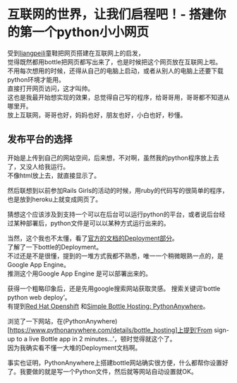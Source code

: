 # 互联网的世界，让我们启程吧！- 搭建你的第一个python小小网页

受到[liangpeili](https://liangpeili.gitbooks.io/omooc2py/content/week3/week3-day5-web.html)童鞋把网页搭建在互联网上的启发，  
觉得既然都用bottle把网页都写出来了，也是时候把这个网页放在互联网上啦。  
不用每次想用的时候，还得从自己的电脑上启动，或者从别人的电脑上还要下载python环境才能用。  
直接打开网页访问，这才叫帅。  
这也是我最开始想实现的效果，总觉得自己写的程序，给哥哥用，哥哥都不知道从哪里开。  
放上互联网，哥哥也好，妈妈也好，朋友也好，小白也好，秒懂。

## 发布平台的选择
开始是上传到自己的网站空间，后来想，不对啊，虽然我的python程序放上去了，又没人给我运行。  
不像html放上去，就直接显示了。

然后联想到以前参加Rails Girls的活动的时候，用ruby的代码写的很简单的程序，也是放到heroku上就变成网页了。

猜想这个应该涉及到支持一个可以在后台可以运行python的平台，或者说后台经过某种部署后，python文件是可以以某种方式运行出来的。  

当然，这个我也不太懂，看了[官方的文档的Deployment部分](http://bottlepy.org/docs/dev/deployment.html)。  
了解了一下bottle的Deployment。  
不过还是不是很懂，提到的一堆方式我都不熟悉，唯一一个稍微眼熟一点的，是Google App Engine。  
推测这个用Google App Engine 是可以部署出来的。

获得一个粗略印象后，还是先用google搜索网站获取灵感。
搜索关键词‘bottle python web deploy’。  
有提到[Red Hat Openshift](https://www.openshift.com/) 和[Simple Bottle Hosting: PythonAnywhere](https://www.pythonanywhere.com/details/bottle_hosting)。

浏览了一下网站，在(PythonAnywhere)[https://www.pythonanywhere.com/details/bottle_hosting]上提到‘From sign-up to a live Bottle app in 2 minutes...’，顿时觉得就这个了。   
因为我确实看不懂一大堆的Deployment文档啊。  

事实也证明，PythonAnywhere上搭建bottle网站确实很方便，什么都帮你设置好了。我要做的就是写一个Python文件，然后就等网站自动设置就OK。
